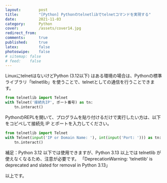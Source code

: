 ```yaml
---
layout:        post
title:         "[Python] Pythonのtelnetlibでtelnetコマンドを実現する"
date:          2021-11-03
category:      Python
cover:         /assets/cover14.jpg
redirect_from:
comments:      true
published:     true
latex:         false
photoswipe:    false
# sitemap: false
# feed:    false
---
```


LinuxにtelnetはないけどPython (3.12以下) はある環境の場合は、Pythonの標準ライブラリ「telnetlib」を使うことで、telnetとしての通信を行うことできます。

```python
from telnetlib import Telnet
with Telnet('接続先IP', ポート番号) as tn:
    tn.interact()
```

PythonのREPLを開いて、プログラムを貼り付けるだけで実行したい方は、以下をコピペして接続先 IP とポートを入力してください。

```python
from telnetlib import Telnet
with Telnet(input('IP or Domain Name: '), int(input('Port: '))) as tn:
    tn.interact()
```

補足：Python 3.12 以下では使用できますが、Python 3.13 以上では telnetlib が使えなくなるため、注意が必要です。
「DeprecationWarning: 'telnetlib' is deprecated and slated for removal in Python 3.13」

以上です。
